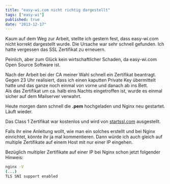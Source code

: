```yaml
---
title: "easy-wi.com nicht richtig dargestellt"
tags: ["easy-wi"]
published: true
date: "2013-12-17"
---
```


Kaum auf dem Weg zur Arbeit, stellte ich gestern fest, dass easy-wi.com nicht korrekt dargestellt wurde. Die Ursache war sehr schnell gefunden. Ich hatte vergessen das SSL Zertifikat zu erneuern.

Peinlich, aber zum Glück kein wirtschaftlicher Schaden, da easy-wi.com Open Source Software ist.

Nach der Arbeit bei der CA meiner Wahl schnell ein Zertifikat beantragt. Gegen 23 Uhr realisiert, dass ich einen kaputten Private Key übermittelt hatte und das ganze noch einmal von vorne und danach ab ins Bett.  
Als das Zertifikat um ca. halb eins Nachts eingetroffen ist, wurde es einmal sicher auf dem Mailserver verwahrt.

Heute morgen dann schnell die **.pem** hochgeladen und Nginx neu gestartet. Läuft wieder.

Das Class 1 Zertifikat war kostenlos und wird von [startssl.com](http://startssl.com "startssl.com") ausgestellt.

Falls ihr eine Anleitung wollt, wie man ein solches erstellt und bei Nginx einrichtet, könnte ihr ja mal kommentieren. Dann würde ich auch gleich auf multiple Zertifikate auf einem Host mit nur einer IP eingehen.

Bezüglich multipler Zertifikate auf einer IP bei Nginx schon jetzt folgender Hinweis:

```bash
nginx -V
(...)
TLS SNI support enabled
```

